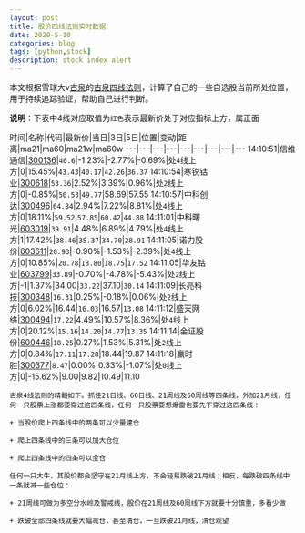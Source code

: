 ```yaml
---
layout: post
title: 股价四线法则实时数据
date: 2020-5-10
categories: blog
tags: [python,stock]
description: stock index alert
---
```



本文根据雪球大v[古泉](https://xueqiu.com/u/7148646888)的[古泉四线法则](https://xueqiu.com/7148646888/130498192)，计算了自己的一些自选股当前所处位置，用于持续追踪验证，帮助自己进行判断。

**说明**：下表中4线对应取值为`红色`表示最新价处于对应指标上方，属正面

时间|名称|代码|最新价|当日|3日|5日|位置|变动|距离|ma21|ma60|ma21w|ma60w
---|---|---|---|---|---|---|---|---
14:10:51|信维通信|[300136](https://xueqiu.com/S/SZ300136)|`46.6`|-1.23%|-2.77%|-0.69%|处`4`线上方|0|15.45%|`43.43`|`40.17`|`42.26`|`36.37`
14:10:54|寒锐钴业|[300618](https://xueqiu.com/S/SZ300618)|`53.36`|2.52%|3.39%|0.96%|处`2`线上方|0|-0.85%|`50.53`|`49.77`|58.69|57.55
14:10:57|中科创达|[300496](https://xueqiu.com/S/SZ300496)|`64.84`|2.94%|7.22%|8.81%|处`4`线上方|0|18.11%|`59.52`|`57.85`|`60.42`|`44.88`
14:11:01|中科曙光|[603019](https://xueqiu.com/S/SH603019)|`39.91`|4.48%|6.89%|4.79%|处`4`线上方|1|17.42%|`38.46`|`35.37`|`34.70`|`28.91`
14:11:05|诺力股份|[603611](https://xueqiu.com/S/SH603611)|`20.93`|-0.90%|-1.53%|-2.39%|处`4`线上方|0|10.85%|`20.78`|`18.80`|`18.75`|`17.52`
14:11:05|华友钴业|[603799](https://xueqiu.com/S/SH603799)|`33.89`|-0.70%|-4.78%|-5.43%|处`2`线上方|-1|1.37%|34.00|`33.22`|37.10|`30.14`
14:11:09|长亮科技|[300348](https://xueqiu.com/S/SZ300348)|`16.31`|0.25%|-0.18%|0.06%|处`2`线上方|0|6.02%|16.44|`16.03`|16.57|`13.08`
14:11:12|盛天网络|[300494](https://xueqiu.com/S/SZ300494)|`17.22`|4.49%|10.57%|8.36%|处`4`线上方|0|20.12%|`15.16`|`14.20`|`14.77`|`13.35`
14:11:14|金证股份|[600446](https://xueqiu.com/S/SH600446)|`18.25`|0.27%|1.53%|5.31%|处`2`线上方|0|0.84%|`17.11`|`17.28`|18.44|19.87
14:11:18|赢时胜|[300377](https://xueqiu.com/S/SZ300377)|`8.47`|0.00%|0.33%|-1.07%|处`0`线上方|0|-15.62%|9.00|9.82|10.49|11.10

```
古泉4线法则的精髓如下。抓住21日线、60日线、21周线及60周线等四条线，外加21月线，任何一只股票上涨都要穿过这四条线，任何一只股票要想爆雷也要先下穿过这四条线：

+ 当股价爬上四条线中的两条可以少量建仓

+ 爬上四条线中的三条可以加大仓位

+ 爬上四条线中的四条可以全仓

任何一只大牛，其股价都会坚守在21月线上方，不会轻易跌破21月线；相反，每跌破四条线中一条就减一些仓位：

+ 21周线可做为多空分水岭及警戒线，股价在21周线及60周线下方就要十分慎重，多看少做

+ 跌破全部四条线就要大幅减仓，甚至清仓，一旦跌破21月线，清仓观望
```